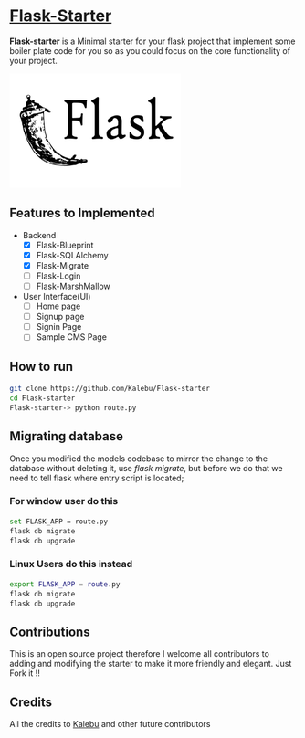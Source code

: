 # [Flask-Starter](#)

**Flask-starter** is a Minimal starter for your flask project that implement some boiler plate code for you so as you could focus on the core functionality of your project.

<img src="flask.webp" width="300" height="200">

## Features to Implemented

- Backend
  - [x] Flask-Blueprint
  - [x] Flask-SQLAlchemy
  - [x] Flask-Migrate
  - [ ] Flask-Login
  - [ ] Flask-MarshMallow

- User Interface(UI)
  - [ ] Home page
  - [ ] Signup page
  - [ ] Signin Page
  - [ ] Sample CMS Page

## How to run

```bash
git clone https://github.com/Kalebu/Flask-starter
cd Flask-starter
Flask-starter-> python route.py
```


## Migrating database 
Once you modified the models codebase to mirror the change to the database without deleting it, use *flask migrate*, but before we do that we need to tell flask where entry script is located;

### For window user do this

```bash
set FLASK_APP = route.py
flask db migrate
flask db upgrade
```
### Linux Users do this instead

```bash
export FLASK_APP = route.py
flask db migrate
flask db upgrade
```

## Contributions

This is an open source project therefore I welcome all contributors to adding and modifying the starter to make it more friendly and elegant. Just Fork it !!

## Credits

All the credits to [Kalebu](https://github.com/kalebu) and other future contributors
